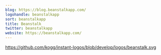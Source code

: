```yaml
---
blog: https://blog.beanstalkapp.com/
logohandle: beanstalkapp
sort: beanstalkapp
title: Beanstalk
twitter: beanstalkapp
website: https://beanstalkapp.com/
---
```


https://github.com/kogg/instant-logos/blob/develop/logos/beanstalk.svg
